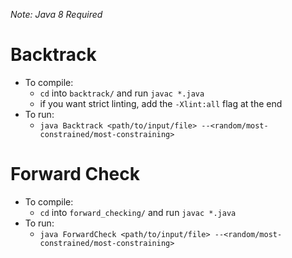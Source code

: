 _Note: Java 8 Required_

# Backtrack
- To compile:
	+ `cd` into `backtrack/` and run `javac *.java`
	+ if you want strict linting, add the `-Xlint:all` flag at the end
- To run:
	+ `java Backtrack <path/to/input/file> --<random/most-constrained/most-constraining>`

# Forward Check
- To compile:
	+ `cd` into `forward_checking/` and run `javac *.java`
- To run:
	+ `java ForwardCheck <path/to/input/file> --<random/most-constrained/most-constraining>`
